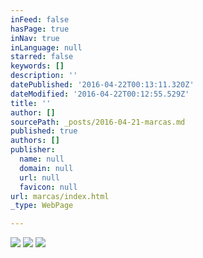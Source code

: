 ```yaml
---
inFeed: false
hasPage: true
inNav: true
inLanguage: null
starred: false
keywords: []
description: ''
datePublished: '2016-04-22T00:13:11.320Z'
dateModified: '2016-04-22T00:12:55.529Z'
title: ''
author: []
sourcePath: _posts/2016-04-21-marcas.md
published: true
authors: []
publisher:
  name: null
  domain: null
  url: null
  favicon: null
url: marcas/index.html
_type: WebPage

---
```

![](https://the-grid-user-content.s3-us-west-2.amazonaws.com/f23b5852-7615-40fd-8092-c34510fa03db.png)
![](https://the-grid-user-content.s3-us-west-2.amazonaws.com/013dd6da-bcba-4f80-91e9-3bfe56a24eba.png)
![](https://the-grid-user-content.s3-us-west-2.amazonaws.com/36a406d9-20b8-4859-920a-67825b404b09.png)